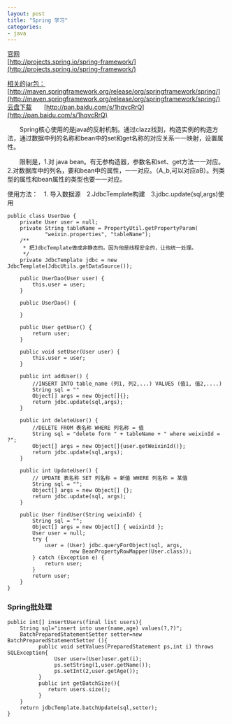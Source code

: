 ```yaml
---
layout: post
title: "Spring 学习"
categories:
- java
---
```


[官网](#)<br/>
[http://projects.spring.io/spring-framework/](http://projects.spring.io/spring-framework/)

[相关的jar包：](#)<br/>
[http://maven.springframework.org/release/org/springframework/spring/](http://maven.springframework.org/release/org/springframework/spring/)<br/>
[云盘下载](#)&emsp;&emsp;[http://pan.baidu.com/s/1hqvcRrQ](http://pan.baidu.com/s/1hqvcRrQ)

&emsp;&emsp;Spring核心使用的是java的反射机制。通过clazz找到，构造实例的构造方法，通过数据中列的名称和bean中的set和get名称的对应关系一一映射，设置属性。

&emsp;&emsp;限制是，1.对 java bean。有无参构造器，参数名和set、get方法一一对应。
2.对数据库中的列名，要和bean中的属性，一一对应。（A_b,可以对应aB）。列类型的属性和bean属性的类型也要一一对应。

使用方法：&emsp;1. 导入数据源&emsp;2.JdbcTemplate构建&emsp;3.jdbc.update(sql,args)使用



	public class UserDao {
		private User user = null;
		private String tableName = PropertyUtil.getPropertyParam(
				"weixin.properties", "tableName");
		/**
		 * 把JdbcTemplate做成非静态的。因为他是线程安全的，让他统一处理。
		 */
		private JdbcTemplate jdbc = new JdbcTemplate(JdbcUtils.getDataSource());
	
		public UserDao(User user) {
			this.user = user;
		}
	
		public UserDao() {
	
		}
	
		public User getUser() {
			return user;
		}
	
		public void setUser(User user) {
			this.user = user;
		}
	
		public int addUser() {
			//INSERT INTO table_name (列1, 列2,...) VALUES (值1, 值2,....)
			String sql = ""
			Object[] args = new Object[]{};
			return jdbc.update(sql,args);
		}
	
		public int deleteUser() {
			//DELETE FROM 表名称 WHERE 列名称 = 值
			String sql = "delete form " + tableName + " where weixinId = ?";
			Object[] args = new Object[]{user.getWeixinId()};
			return jdbc.update(sql,args);
		}
	
		public int UpdateUser() {
			// UPDATE 表名称 SET 列名称 = 新值 WHERE 列名称 = 某值
			String sql = "";
			Object[] args = new Object[] {};
			return jdbc.update(sql, args);
		}
	
		public User findUser(String weixinId) {
			String sql = "";
			Object[] args = new Object[] { weixinId };
			User user = null;
			try {
				user = (User) jdbc.queryForObject(sql, args,
						new BeanPropertyRowMapper(User.class));
			} catch (Exception e) {
				return user;
			}
			return user;
		}
	}

### Spring批处理 ###
	
	public int[] insertUsers(final list users){
	    String sql="insert into user(name,age) values(?,?)";
	    BatchPreparedStatementSetter setter=new BatchPreparedStatementSetter (){
	          public void setValues(PreparedStatement ps,int i) throws SQLException{
	               User user=(User)user.get(i);
	               ps.setString(1,user.getName());
	               ps.setInt(2,user.getAge());
	          }
	          public int getBatchSize(){
	             return users.size();
	          }
	    }
	    return jdbcTemplate.batchUpdate(sql,setter);
	}

